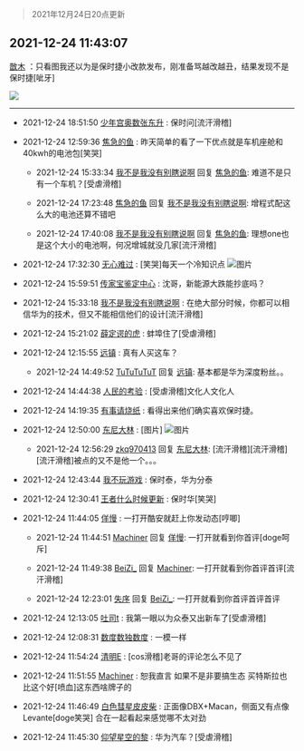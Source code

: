 > 2021年12月24日20点更新
<link rel="stylesheet" href="https://cdn.jsdelivr.net/gh/taotie6/sampleJSON@main/css/photo_show.css">
<meta name="referrer" content="no-referrer" />


 ## 2021-12-24 11:43:07 

 [㪚木](https://www.coolapk.com/feed/32331106?shareKey=MjY4MDk0MjE2YWQ1NjFjNTQ2ODQ~) ：只看图我还以为是保时捷小改款发布，刚准备骂越改越丑，结果发现不是保时捷[呲牙] 

<div class="album">
<img class="img-item" src="https://image.coolapk.com/feed/2021/1220/22/1081091_bb5e25f5_9039_6519_217@232x172.gif" />
</div>

 ------- 

- 2021-12-24 18:51:50 [少年宫奥数张东升](uid=618257) : 保时问[流汗滑稽] 

- 2021-12-24 12:59:36 [焦急的鱼](uid=1066955) : 昨天简单的看了一下优点就是车机座舱和40kwh的电池包[笑哭] 

    - 2021-12-24 15:33:34 [我不是我没有别瞎说啊](uid=2231912) 回复 [焦急的鱼](uid=1066955): 难道不是只有一个车机？[受虐滑稽] 

    - 2021-12-24 17:23:48 [焦急的鱼](uid=1066955) 回复 [我不是我没有别瞎说啊](uid=2231912): 增程式配这么大的电池还算不错吧 

    - 2021-12-24 17:40:08 [我不是我没有别瞎说啊](uid=2231912) 回复 [焦急的鱼](uid=1066955): 理想one也是这个大小的电池啊，何况增城就没几家[流汗滑稽] 

- 2021-12-24 17:32:30 [无心难过](uid=3681127) : [笑哭]每天一个冷知识点 ![图片](https://image.coolapk.com/feed/2021/1224/17/3681127_0c6750b7_8348_5548_702@871x466.jpeg)

- 2021-12-24 15:59:51 [传家宝鉴定中心](uid=1537223) : 沈哥，新能源大跌能抄底吗？ 

- 2021-12-24 15:33:18 [我不是我没有别瞎说啊](uid=2231912) : 在绝大部分时候，你都可以相信华为的技术，但又不能相信他们的设计[流汗滑稽] 

- 2021-12-24 15:21:02 [薛定谔的虎](uid=1167525) : 蚌埠住了[受虐滑稽] 

- 2021-12-24 12:15:55 [远镇](uid=1471248) : 真有人买这车？ 

    - 2021-12-24 14:49:52 [TuTuTuTuT](uid=1433312) 回复 [远镇](uid=1471248): 基本都是华为深度粉丝。。 

- 2021-12-24 14:44:38 [人民的考验](uid=3535328) : [受虐滑稽]文化人文化人 

- 2021-12-24 14:19:35 [有事请烧纸](uid=1802946) : 看得出来他们确实喜欢保时捷。 

- 2021-12-24 12:50:00 [东尼大林](uid=1612569) : [图片] ![图片](https://image.coolapk.com/feed/2021/1224/12/1612569_52f35041_1399_6723_467@529x217.jpeg)

    - 2021-12-24 12:56:29 [zkq970413](uid=1309703) 回复 [东尼大林](uid=1612569): [流汗滑稽][流汗滑稽][流汗滑稽]被点的又不是他一个。。。 

- 2021-12-24 12:43:44 [我不玩游戏](uid=3058829) : 保时泰，华为分泰 

- 2021-12-24 12:30:41 [王者什么时候更新](uid=1319403) : 保时华[笑哭] 

- 2021-12-24 11:44:05 [佯慢](uid=888105) : 一打开酷安就赶上你发动态[哼唧] 

    - 2021-12-24 11:44:51 [Machiner](uid=3114536) 回复 [佯慢](uid=888105): 一打开就看到你首评[doge呵斥] 

    - 2021-12-24 11:49:38 [BeiZi_](uid=2094091) 回复 [Machiner](uid=3114536): 一打开就看到你首评首评[流汗滑稽] 

    - 2021-12-24 12:23:01 [失序](uid=1009107) 回复 [BeiZi_](uid=2094091): 一打开就看到你首评首评首评 

- 2021-12-24 12:13:05 [吐司t](uid=3079076) : 我第一眼以为众泰又出新车了[受虐滑稽] 

- 2021-12-24 12:08:31 [数度数独数度](uid=1649918) : 一模一样 

- 2021-12-24 11:54:24 [清明E](uid=1792072) : [cos滑稽]老哥的评论怎么不见了 

- 2021-12-24 11:51:55 [Machiner](uid=3114536) : 恕我直言 如果不是非要搞生态
买特斯拉也比这个好[喷血]这东西啥牌子的 

- 2021-12-24 11:46:49 [白色彗星皮皮柴](uid=1997967) : 正面像DBX+Macan，侧面又有点像Levante[doge笑哭]
合在一起看起来感觉哪不太对劲 

- 2021-12-24 11:45:30 [仰望星空的黎](uid=1961388) : 华为汽车？[受虐滑稽] 

